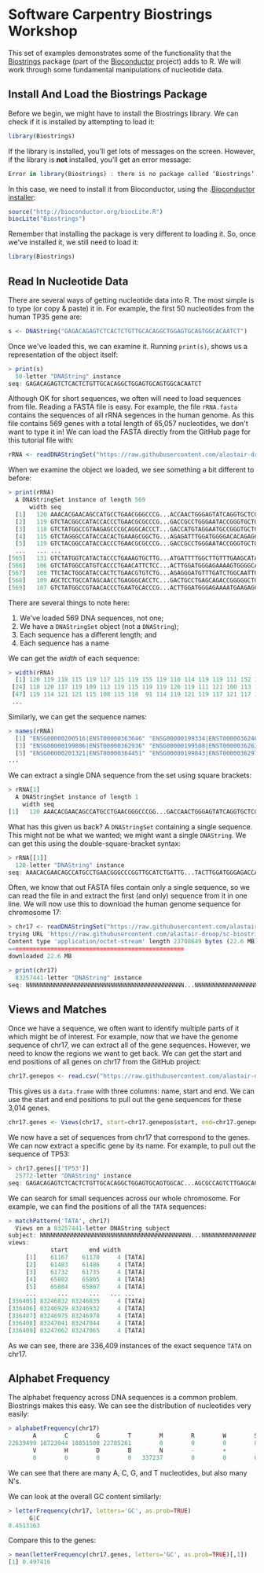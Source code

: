 # Software Carpentry Biostrings Workshop

This set of examples demonstrates some of the functionality that the [Biostrings](https://bioconductor.org/packages/release/bioc/html/Biostrings.html) package (part of the [Bioconductor](https://bioconductor.org) project) adds to R. We will work through some fundamental manipulations of nucleotide data.

## Install And Load the Biostrings Package

Before we begin, we might have to install the Biostrings library. We can check if it is installed by attempting to load it:

~~~R
library(Biostrings)
~~~

If the library is installed, you'll get lots of messages on the screen. However, if the library is **not** installed, you'll get an error message:

~~~R
Error in library(Biostrings) : there is no package called ‘Biostrings’
~~~

In this case, we need to install it from Bioconductor, using the .[Bioconductor installer](http://bioconductor.org/install/):

~~~R
source("http://bioconductor.org/biocLite.R")
biocLite("Biostrings")
~~~

Remember that installing the package is very different to loading it. So, once we've installed it, we still need to load it:

~~~R
library(Biostrings)
~~~

## Read In Nucleotide Data

There are several ways of getting nucleotide data into R. The most simple is to type (or copy & paste) it in. For example, the first 50 nucleotides from the human TP35 gene are:

~~~R
s <- DNAString("GAGACAGAGTCTCACTCTGTTGCACAGGCTGGAGTGCAGTGGCACAATCT")
~~~

Once we've loaded this, we can examine it. Running `print(s)`, shows us a representation of the object itself:

~~~R
> print(s)
  50-letter "DNAString" instance
seq: GAGACAGAGTCTCACTCTGTTGCACAGGCTGGAGTGCAGTGGCACAATCT
~~~

Although OK for short sequences, we often will need to load sequences from file. Reading a FASTA file is easy. For example, the file `rRNA.fasta` contains the sequences of all rRNA segences in the human genome. As this file contains 569 genes with a total length of 65,057 nucleotides, we don't want to type it in! We can load the FASTA directly from the GitHub page for this tutorial file with:

~~~R
rRNA <- readDNAStringSet("https://raw.githubusercontent.com/alastair-droop/sc-biostrings/master/data/rRNA.fasta")
~~~

When we examine the object we loaded, we see something a bit different to before:

~~~R
> print(rRNA)
  A DNAStringSet instance of length 569
      width seq                                                               names               
  [1]   120 AAACACGAACAGCCATGCCTGAACGGGCCCG...ACCAACTGGGAGTATCAGGTGCTCGAGGCTT ENSG00000200516|E...
  [2]   119 GTCTACGGCCATACCACCCTGAACGCGCCCG...GACCGCCTGGGAATACCGGGTGCTGTAGGCT ENSG00000199334|E...
  [3]   118 GTCTATGGCCGTAAGAGCCCGCAGGCACCCT...GACCATGTAGGAATGCCGGGTGCTCTAGGCT ENSG00000199806|E...
  [4]   115 GTCTAGGGCCATACCACACTGAAAGCGGCTG...AGAGATTTGGATGGGGACACAGAGCCAAACC ENSG00000199508|E...
  [5]   119 GTCTACGGCCATACCACCCTGAACGCGCCCG...GACCGCCTGGGAATACCGGGTGCTGTAGGCT ENSG00000201321|E...
  ...   ... ...
[565]   131 GTCTATGGTCATACTACCCTGAAAGTGCTTG...ATGATTTTGGCTTGTTTGAAGCATATAGGCC ENSG00000252231|E...
[566]   106 GTCTATGGCCATGTCACCCTGAACATTCTCC...ACTTGGATGGGAGAAAAGTGGGGCAGGGGCT ENSG00000252653|E...
[567]   108 TTCTACTGGCATACCACTCTGAACGTGTCTG...AGAGGGATGTTTGATCTGGCAATTGCTGAAG ENSG00000252553|E...
[568]   109 AGCTCCTGCCATAGCAACCTGAGGGCACCTC...GACTGCCTGAGCAGACCGGGGGCTGGAGGCT ENSG00000252182|E...
[569]   107 GTCTATGGCCGTAACACCCTGAATGCACCCG...ACTTGGATGGGAGAAAATGAAGAGCCAGGCT ENSG00000284736|E...
~~~

There are several things to note here:

1. We've loaded 569 DNA sequences, not one;
2. We have a `DNAStringSet` object (not a `DNAString`);
3. Each sequence has a different length; and
4. Each sequence has a name

We can get the *width* of each sequence:

~~~R
> width(rRNA)
  [1] 120 119 118 115 119 117 125 119 155 119 110 114 119 119 111 152 119  94 117 117 119 118 152
 [24] 118 120 117 119 109 113 119 115 119 119 126 119 111 121 100 113 110 116 111 115 119 119 120
 [47] 119 114 121 121 115 108 115 118  91 114 119 121 119 117 121 117 109 119 107 115 119 134 107
 ...
~~~

Similarly, we can get the sequence names:

~~~R
> names(rRNA)
  [1] "ENSG00000200516|ENST00000363646" "ENSG00000199334|ENST00000362464"
  [3] "ENSG00000199806|ENST00000362936" "ENSG00000199508|ENST00000362638"
  [5] "ENSG00000201321|ENST00000364451" "ENSG00000199843|ENST00000362973"
...
~~~

We can extract a single DNA sequence from the set using square brackets:

~~~R
> rRNA[1]
  A DNAStringSet instance of length 1
    width seq                                                                 names               
[1]   120 AAACACGAACAGCCATGCCTGAACGGGCCCGG...GACCAACTGGGAGTATCAGGTGCTCGAGGCTT ENSG00000200516|E...
~~~

What has this given us back? A `DNAStringSet` containing a single sequence. This might not be what we wanted; we might want a single `DNAString`. We can get this using the double-square-bracket syntax:

~~~R
> rRNA[[1]]
  120-letter "DNAString" instance
seq: AAACACGAACAGCCATGCCTGAACGGGCCCGGTTGCATCTGATTG...TACTTGGATGGGAGACCAACTGGGAGTATCAGGTGCTCGAGGCTT
~~~

Often, we know that out FASTA files contain only a single sequence, so we can read the file in and extract the first (and only) sequence from it in one line. We will now use this to download the human genome sequence for chromosome 17:

~~~R
> chr17 <- readDNAStringSet("https://raw.githubusercontent.com/alastair-droop/sc-biostrings/master/data/chr17.fasta.gz")[[1]]
trying URL 'https://raw.githubusercontent.com/alastair-droop/sc-biostrings/master/data/chr17.fasta.gz'
Content type 'application/octet-stream' length 23708649 bytes (22.6 MB)
==================================================
downloaded 22.6 MB

> print(chr17)
  83257441-letter "DNAString" instance
seq: NNNNNNNNNNNNNNNNNNNNNNNNNNNNNNNNNNNNNNNNNNNNN...NNNNNNNNNNNNNNNNNNNNNNNNNNNNNNNNNNNNNNNNNNNNN
~~~

## Views and Matches

Once we have a sequence, we often want to identify multiple parts of it which might be of interest. For example, now that we have the genome sequence of chr17, we can extract all of the gene sequences. However, we need to know the regions we want to get back. We can get the start and end positions of all genes on chr17 from the GitHub project:

~~~R
chr17.genepos <- read.csv("https://raw.githubusercontent.com/alastair-droop/sc-biostrings/master/data/chr17-genes.csv", row.names=1)
~~~

This gives us a `data.frame` with three columns: name, start and end. We can use the start and end positions to pull out the gene sequences for these 3,014 genes.

~~~R
chr17.genes <- Views(chr17, start=chr17.genepos$start, end=chr17.genepos$end, names= chr17.genepos$name)
~~~

We now have a set of sequences from chr17 that correspond to the genes. We can now extract a specific gene by its name. For example, to pull out the sequence of TP53:

~~~R
> chr17.genes[['TP53']]
  25772-letter "DNAString" instance
seq: GAGACAGAGTCTCACTCTGTTGCACAGGCTGGAGTGCAGTGGCAC...AGCGCCAGTCTTGAGCACATGGGAGGGGAAAACCCCAATCCCATC
~~~

We can search for small sequences across our whole chromosome. For example, we can find the positions of all the `TATA` sequences:

~~~R
> matchPattern('TATA', chr17)
  Views on a 83257441-letter DNAString subject
subject: NNNNNNNNNNNNNNNNNNNNNNNNNNNNNNNNNNNNNNNNNNN...NNNNNNNNNNNNNNNNNNNNNNNNNNNNNNNNNNNNNNNNNNN
views:
            start      end width
     [1]    61167    61170     4 [TATA]
     [2]    61483    61486     4 [TATA]
     [3]    61732    61735     4 [TATA]
     [4]    65802    65805     4 [TATA]
     [5]    65804    65807     4 [TATA]
     ...      ...      ...   ... ...
[336405] 83246832 83246835     4 [TATA]
[336406] 83246929 83246932     4 [TATA]
[336407] 83246975 83246978     4 [TATA]
[336408] 83247041 83247044     4 [TATA]
[336409] 83247062 83247065     4 [TATA]
~~~

As we can see, there are 336,409 instances of the exact sequence `TATA` on chr17.

## Alphabet Frequency

The alphabet frequency across DNA sequences is a common problem. Biostrings makes this easy. We can see the distribution of nucleotides very easily:

~~~R
> alphabetFrequency(chr17)
       A        C        G        T        M        R        W        S        Y        K 
22639499 18723944 18851500 22705261        0        0        0        0        0        0 
       V        H        D        B        N        -        +        . 
       0        0        0        0   337237        0        0        0 
~~~

We can see that there are many A, C, G, and T nucleotides, but also many N's.

We can look at the overall GC content similarly:

~~~R
> letterFrequency(chr17, letters='GC', as.prob=TRUE)
      G|C 
0.4513163 
~~~

Compare this to the genes:

~~~R
> mean(letterFrequency(chr17.genes, letters='GC', as.prob=TRUE)[,1])
[1] 0.497416
~~~
